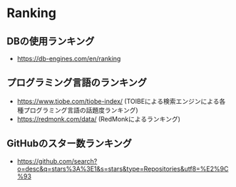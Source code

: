 # Ranking
## DBの使用ランキング
- https://db-engines.com/en/ranking

## プログラミング言語のランキング
- https://www.tiobe.com/tiobe-index/ (TOIBEによる検索エンジンによる各種プログラミング言語の話題度ランキング)
- https://redmonk.com/data/ (RedMonkによるランキング)

## GitHubのスター数ランキング
- https://github.com/search?o=desc&q=stars%3A%3E1&s=stars&type=Repositories&utf8=%E2%9C%93
